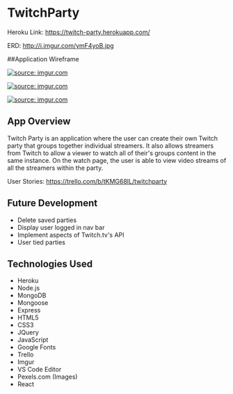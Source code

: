# TwitchParty

Heroku Link: https://twitch-party.herokuapp.com/

ERD: http://i.imgur.com/ymF4yoB.jpg

##Application Wireframe 

<a href="http://imgur.com/BbaSE4N"><img src="http://i.imgur.com/BbaSE4N.jpg" title="source: imgur.com" /></a>

<a href="http://imgur.com/g95m1WV"><img src="http://i.imgur.com/g95m1WV.jpg" title="source: imgur.com" /></a>



<a href="http://imgur.com/vtpkCNJ"><img src="http://i.imgur.com/vtpkCNJ.jpg" title="source: imgur.com" /></a>


## App Overview

Twitch Party is an application where the user can create their own Twitch party that groups together individual streamers.  It also allows streamers from Twitch to allow a viewer to watch all of their's groups content in the same instance.  On the watch page, the user is able to view video streams of all the streamers within the party.

User Stories:  https://trello.com/b/tKMG68IL/twitchparty

## Future Development

 * Delete saved parties
 * Display user logged in nav bar
 * Implement aspects of Twitch.tv's API
 * User tied parties

## Technologies Used

 * Heroku
 * Node.js
 * MongoDB
 * Mongoose
 * Express
 * HTML5
 * CSS3
 * JQuery
 * JavaScript
 * Google Fonts
 * Trello
 * Imgur
 * VS Code Editor
 * Pexels.com (Images)
 * React
